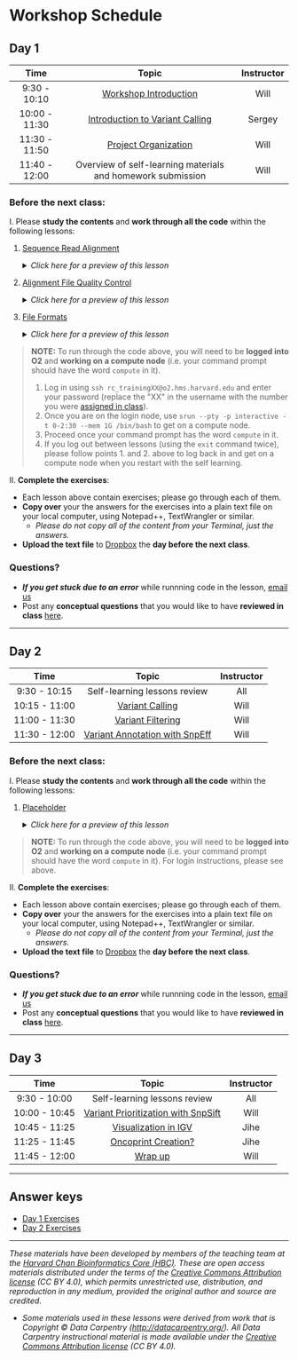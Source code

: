 # Workshop Schedule

## Day 1

| Time |  Topic  | Instructor |
|:-----------:|:----------:|:--------:|
| 9:30 - 10:10 | [Workshop Introduction]() | Will |
| 10:00 - 11:30 | [Introduction to Variant Calling]() | Sergey |
| 11:30 - 11:50 | [Project Organization](../lessons/project_organization.md) | Will |
| 11:40 - 12:00 | Overview of self-learning materials and homework submission | Will |

### Before the next class:

I. Please **study the contents** and **work through all the code** within the following lessons:

  1. [Sequence Read Alignment](../lessons/sequence_alignment_theory.md)
      <details>
       <summary><i>Click here for a preview of this lesson</i></summary>
         <br>This lesson will cover:<br>
             - <br>
             - <br><br>
        </details>
        
  2. [Alignment File Quality Control](../lessons/alignment_QC.md)
      <details>
       <summary><i>Click here for a preview of this lesson</i></summary>
         <br>This lesson will cover:<br>
             - <br>
             - <br><br>
        </details>
        
 3. [File Formats](../lessons/file_formats.md)
      <details>
       <summary><i>Click here for a preview of this lesson</i></summary>
         <br>This lesson will cover:<br>
             - <br>
             - <br><br>
        </details>

> **NOTE:** To run through the code above, you will need to be **logged into O2** and **working on a compute node** (i.e. your command prompt should have the word `compute` in it).
> 1. Log in using `ssh rc_trainingXX@o2.hms.harvard.edu` and enter your password (replace the "XX" in the username with the number you were [assigned in class](https://docs.google.com/spreadsheets/d/1kBlYowhjjHJC9ZovmbBULmbqozKpprM17vZ2wPlhNg0/edit?usp=sharing)). 
> 2. Once you are on the login node, use `srun --pty -p interactive -t 0-2:30 --mem 1G /bin/bash` to get on a compute node.
> 3. Proceed once your command prompt has the word `compute` in it.
> 4. If you log out between lessons (using the `exit` command twice), please follow points 1. and 2. above to log back in and get on a compute node when you restart with the self learning.

II. **Complete the exercises**:
   * Each lesson above contain exercises; please go through each of them.
   * **Copy over** your the answers for the exercises into a plain text file on your local computer, using Notepad++, TextWrangler or similar. 
     * *Please do not copy all of the content from your Terminal, just the answers.*
   * **Upload the text file** to [Dropbox]() the **day before the next class**.

### Questions?
* ***If you get stuck due to an error*** while runnning code in the lesson, [email us](mailto:hbctraining@hsph.harvard.edu) 
* Post any **conceptual questions** that you would like to have **reviewed in class** [here](https://PollEv.com/hbctraining945).

***

## Day 2

| Time |  Topic  | Instructor |
|:-----------:|:----------:|:--------:|
| 9:30 - 10:15 | Self-learning lessons review | All |
| 10:15 - 11:00 | [Variant Calling](../lessons/variant_calling.md) | Will |
| 11:00 - 11:30 | [Variant Filtering](../lessons/variant_filtering.md) | Will |
| 11:30 - 12:00 | [Variant Annotation with SnpEff](../lessons/variant_annotation.md) | Will |


### Before the next class:

I. Please **study the contents** and **work through all the code** within the following lessons:

1. [Placeholder]()

      <details>
       <summary><i>Click here for a preview of this lesson</i></summary>
         <br>This lesson will cover:<br>
             - <br>
             - <br>
             - <br><br>
        </details>

> **NOTE:** To run through the code above, you will need to be **logged into O2** and **working on a compute node** (i.e. your command prompt should have the word `compute` in it). For login instructions, please see above.

II. **Complete the exercises**:
   * Each lesson above contain exercises; please go through each of them.
   * **Copy over** your the answers for the exercises into a plain text file on your local computer, using Notepad++, TextWrangler or similar. 
     * *Please do not copy all of the content from your Terminal, just the answers.*
   * **Upload the text file** to [Dropbox]() the **day before the next class**.
   
### Questions?
* ***If you get stuck due to an error*** while runnning code in the lesson, [email us](mailto:hbctraining@hsph.harvard.edu) 
* Post any **conceptual questions** that you would like to have **reviewed in class** [here](https://PollEv.com/hbctraining945).

***

## Day 3

| Time |  Topic  | Instructor |
|:-----------:|:----------:|:--------:|
| 9:30 - 10:00 | Self-learning lessons review | All |
| 10:00 - 10:45 | [Variant Prioritization with SnpSift](../lessons/variant_prioritization.md) | Will |
| 10:45 - 11:25 | [Visualization in IGV](../lessons/IGV.md) | Jihe |
| 11:25 - 11:45 | [Oncoprint Creation?](../lessons/oncoprint_creation.md) | Jihe |
| 11:45 - 12:00 | [Wrap up]() | Will |

***


## Answer keys
* [Day 1 Exercises]()
* [Day 2 Exercises]()


***

*These materials have been developed by members of the teaching team at the [Harvard Chan Bioinformatics Core (HBC)](http://bioinformatics.sph.harvard.edu/). These are open access materials distributed under the terms of the [Creative Commons Attribution license](https://creativecommons.org/licenses/by/4.0/) (CC BY 4.0), which permits unrestricted use, distribution, and reproduction in any medium, provided the original author and source are credited.*

* *Some materials used in these lessons were derived from work that is Copyright © Data Carpentry (http://datacarpentry.org/). 
All Data Carpentry instructional material is made available under the [Creative Commons Attribution license](https://creativecommons.org/licenses/by/4.0/) (CC BY 4.0).*
